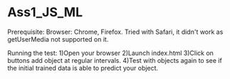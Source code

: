 # Ass1_JS_ML

Prerequisite:
Browser: Chrome, Firefox. Tried with Safari, it didn't work as getUserMedia not supported on it.

Running the test:
1)Open your browser
2)Launch index.html
3)Click on buttons add object at regular intervals.
4)Test with objects again to see if the initial trained data is able to predict your object. 
